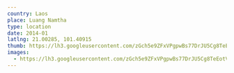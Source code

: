 ```yaml
---
country: Laos
place: Luang Namtha
type: location
date: 2014-01
latlng: 21.00285, 101.40915
thumb: https://lh3.googleusercontent.com/zGch5e9ZFxVPgpwBs77DrJU5Cg8TeEotVklB4AFjiV_-C4d1fpFBAl1tn1oQ-qAPsqYxIDzEbDbD2soWmVCzs83Baf658Hph7ydnV2xAAs_l1Zz3DcwVCju1LvA7Tf40fdOf8AXuhQ
images:
  - https://lh3.googleusercontent.com/zGch5e9ZFxVPgpwBs77DrJU5Cg8TeEotVklB4AFjiV_-C4d1fpFBAl1tn1oQ-qAPsqYxIDzEbDbD2soWmVCzs83Baf658Hph7ydnV2xAAs_l1Zz3DcwVCju1LvA7Tf40fdOf8AXuhQ
---
```

